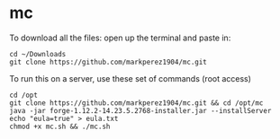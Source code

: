 # mc
To download all the files: open up the terminal and paste in:
```
cd ~/Downloads
git clone https://github.com/markperez1904/mc.git
```
To run this on a server, use these set of commands (root access)
```
cd /opt
git clone https://github.com/markperez1904/mc.git && cd /opt/mc
java -jar forge-1.12.2-14.23.5.2768-installer.jar --installServer
echo "eula=true" > eula.txt
chmod +x mc.sh && ./mc.sh
```
